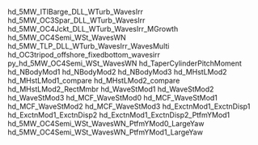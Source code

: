 hd_5MW_ITIBarge_DLL_WTurb_WavesIrr
hd_5MW_OC3Spar_DLL_WTurb_WavesIrr
hd_5MW_OC4Jckt_DLL_WTurb_WavesIrr_MGrowth
hd_5MW_OC4Semi_WSt_WavesWN
hd_5MW_TLP_DLL_WTurb_WavesIrr_WavesMulti
hd_OC3tripod_offshore_fixedbottom_wavesirr
py_hd_5MW_OC4Semi_WSt_WavesWN
hd_TaperCylinderPitchMoment
hd_NBodyMod1
hd_NBodyMod2
hd_NBodyMod3
hd_MHstLMod2
hd_MHstLMod1_compare
hd_MHstLMod2_compare
hd_MHstLMod2_RectMmbr
hd_WaveStMod1
hd_WaveStMod2
hd_WaveStMod3
hd_MCF_WaveStMod0
hd_MCF_WaveStMod1
hd_MCF_WaveStMod2
hd_MCF_WaveStMod3
hd_ExctnMod1_ExctnDisp1
hd_ExctnMod1_ExctnDisp2
hd_ExctnMod1_ExctnDisp2_PtfmYMod1
hd_5MW_OC4Semi_WSt_WavesWN_PtfmYMod0_LargeYaw
hd_5MW_OC4Semi_WSt_WavesWN_PtfmYMod1_LargeYaw